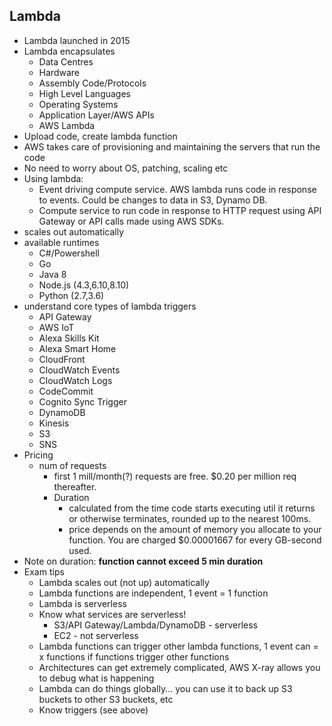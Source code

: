 Lambda
----------

* Lambda launched in 2015
* Lambda encapsulates
  * Data Centres
  * Hardware
  * Assembly Code/Protocols 
  * High Level Languages
  * Operating Systems
  * Application Layer/AWS APIs
  * AWS Lambda
* Upload code, create lambda function
* AWS takes care of provisioning and maintaining the servers that run the code
* No need to worry about OS, patching, scaling etc
* Using lambda:
  * Event driving compute service. AWS lambda runs code in response to events. Could be changes to data in S3, Dynamo DB.
  * Compute service to run code in response to HTTP request using API Gateway or API calls made using AWS SDKs.
* scales out automatically
* available runtimes
  * C#/Powershell
  * Go
  * Java 8
  * Node.js (4.3,6.10,8.10)
  * Python (2.7,3.6)
* understand core types of lambda triggers
  * API Gateway
  * AWS IoT
  * Alexa Skills Kit
  * Alexa Smart Home
  * CloudFront
  * CloudWatch Events
  * CloudWatch Logs
  * CodeCommit
  * Cognito Sync Trigger
  * DynamoDB
  * Kinesis
  * S3
  * SNS
* Pricing
  * num of requests
    * first 1 mill/month(?) requests are free. $0.20 per million req thereafter.
    * Duration
      * calculated from the time code starts executing util it returns or otherwise terminates, rounded up to the nearest 100ms.
      * price depends on the amount of memory you allocate to your function. You are charged $0.00001667 for every GB-second used.
* Note on duration: **function cannot exceed 5 min duration**
* Exam tips
  * Lambda scales out (not up) automatically
  * Lambda functions are independent, 1 event = 1 function
  * Lambda is serverless
  * Know what services are serverless!
    * S3/API Gateway/Lambda/DynamoDB - serverless
    * EC2 - not serverless
  * Lambda functions can trigger other lambda functions, 1 event can = x functions if functions trigger other functions
  * Architectures can get extremely complicated, AWS X-ray allows you to debug what is happening
  * Lambda can do things globally... you can use it to back up S3 buckets to other S3 buckets, etc
  * Know triggers (see above)

